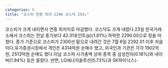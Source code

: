 ```yaml
---
categories: b
title: "코스피 연중 최저 2290 코스닥 293↓"
---
```

코스피가 크게 내리면서 연중 최저치로 마감했다. 코스닥도 크게 내렸다.23일 한국거레소에서 코스피는 전날 종가보다 42.31포인트(p)(1.81%) 하락한 2290.00으로 장을 마쳤다. 종가 기준으로 코스피가 2300선 밑으로 내려간 것은 7월 6일 2292.01 이후 처음이다.유가증권시장에서 개인은 4314억원 순매수 했고, 외국인과 기관은 각각 1902억원, 2513억원 순매도 했다.이날 코스피 시가총액 상위 종목 중 삼성전자(0.18%)와 네이버(1.94%) 등은 올랐다. 반면, LG에너지솔루션(5.73%)과 SK하이닉스(-